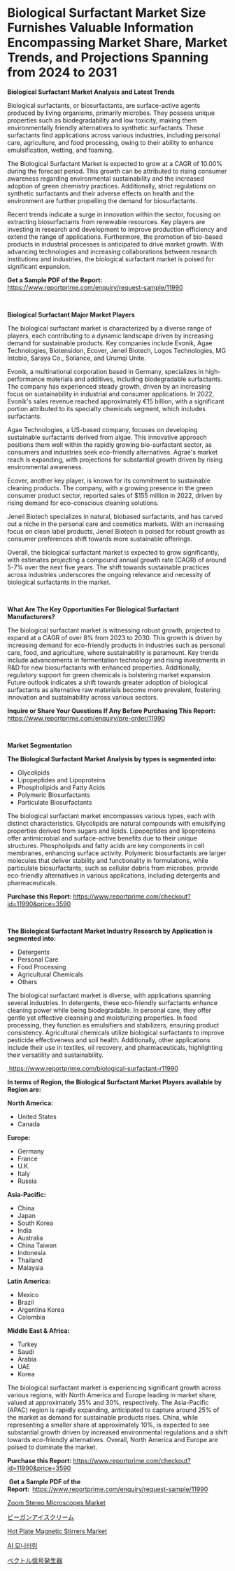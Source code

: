 <p><h1>Biological Surfactant Market Size Furnishes Valuable Information Encompassing Market Share, Market Trends, and Projections Spanning from 2024 to 2031</h1></p><p><strong>Biological Surfactant Market Analysis and Latest Trends</strong></p>
<p><p>Biological surfactants, or biosurfactants, are surface-active agents produced by living organisms, primarily microbes. They possess unique properties such as biodegradability and low toxicity, making them environmentally friendly alternatives to synthetic surfactants. These surfactants find applications across various industries, including personal care, agriculture, and food processing, owing to their ability to enhance emulsification, wetting, and foaming.</p><p>The Biological Surfactant Market is expected to grow at a CAGR of 10.00% during the forecast period. This growth can be attributed to rising consumer awareness regarding environmental sustainability and the increased adoption of green chemistry practices. Additionally, strict regulations on synthetic surfactants and their adverse effects on health and the environment are further propelling the demand for biosurfactants.</p><p>Recent trends indicate a surge in innovation within the sector, focusing on extracting biosurfactants from renewable resources. Key players are investing in research and development to improve production efficiency and extend the range of applications. Furthermore, the promotion of bio-based products in industrial processes is anticipated to drive market growth. With advancing technologies and increasing collaborations between research institutions and industries, the biological surfactant market is poised for significant expansion.</p></p>
<p><strong>Get a Sample PDF of the Report:&nbsp;</strong> <a href="https://www.reportprime.com/enquiry/request-sample/11990">https://www.reportprime.com/enquiry/request-sample/11990</a></p>
<p>&nbsp;</p>
<p><strong>Biological Surfactant Major Market Players</strong></p>
<p><p>The biological surfactant market is characterized by a diverse range of players, each contributing to a dynamic landscape driven by increasing demand for sustainable products. Key companies include Evonik, Agae Technologies, Biotensidon, Ecover, Jeneil Biotech, Logos Technologies, MG Intobio, Saraya Co., Soliance, and Urumqi Unite.</p><p>Evonik, a multinational corporation based in Germany, specializes in high-performance materials and additives, including biodegradable surfactants. The company has experienced steady growth, driven by an increasing focus on sustainability in industrial and consumer applications. In 2022, Evonik's sales revenue reached approximately €15 billion, with a significant portion attributed to its specialty chemicals segment, which includes surfactants.</p><p>Agae Technologies, a US-based company, focuses on developing sustainable surfactants derived from algae. This innovative approach positions them well within the rapidly growing bio-surfactant sector, as consumers and industries seek eco-friendly alternatives. Agrae's market reach is expanding, with projections for substantial growth driven by rising environmental awareness.</p><p>Ecover, another key player, is known for its commitment to sustainable cleaning products. The company, with a growing presence in the green consumer product sector, reported sales of $155 million in 2022, driven by rising demand for eco-conscious cleaning solutions.</p><p>Jeneil Biotech specializes in natural, biobased surfactants, and has carved out a niche in the personal care and cosmetics markets. With an increasing focus on clean label products, Jeneil Biotech is poised for robust growth as consumer preferences shift towards more sustainable offerings.</p><p>Overall, the biological surfactant market is expected to grow significantly, with estimates projecting a compound annual growth rate (CAGR) of around 5-7% over the next five years. The shift towards sustainable practices across industries underscores the ongoing relevance and necessity of biological surfactants in the market.</p></p>
<p>&nbsp;</p>
<p><strong>What Are The Key Opportunities For Biological Surfactant Manufacturers?</strong></p>
<p><p>The biological surfactant market is witnessing robust growth, projected to expand at a CAGR of over 8% from 2023 to 2030. This growth is driven by increasing demand for eco-friendly products in industries such as personal care, food, and agriculture, where sustainability is paramount. Key trends include advancements in fermentation technology and rising investments in R&D for new biosurfactants with enhanced properties. Additionally, regulatory support for green chemicals is bolstering market expansion. Future outlook indicates a shift towards greater adoption of biological surfactants as alternative raw materials become more prevalent, fostering innovation and sustainability across various sectors.</p></p>
<p><strong>Inquire or Share Your Questions If Any Before Purchasing This Report:</strong> <a href="https://www.reportprime.com/enquiry/pre-order/11990">https://www.reportprime.com/enquiry/pre-order/11990</a></p>
<p>&nbsp;</p>
<p><strong>Market Segmentation</strong></p>
<p><strong>The Biological Surfactant Market Analysis by types is segmented into:</strong></p>
<p><ul><li>Glycolipids</li><li>Lipopeptides and Lipoproteins</li><li>Phospholipids and Fatty Acids</li><li>Polymeric Biosurfactants</li><li>Particulate Biosurfactants</li></ul></p>
<p><p>The biological surfactant market encompasses various types, each with distinct characteristics. Glycolipids are natural compounds with emulsifying properties derived from sugars and lipids. Lipopeptides and lipoproteins offer antimicrobial and surface-active benefits due to their unique structures. Phospholipids and fatty acids are key components in cell membranes, enhancing surface activity. Polymeric biosurfactants are larger molecules that deliver stability and functionality in formulations, while particulate biosurfactants, such as cellular debris from microbes, provide eco-friendly alternatives in various applications, including detergents and pharmaceuticals.</p></p>
<p><strong>Purchase this Report:&nbsp;</strong><a href="https://www.reportprime.com/checkout?id=11990&price=3590">https://www.reportprime.com/checkout?id=11990&price=3590</a></p>
<p>&nbsp;</p>
<p><strong>The Biological Surfactant Market Industry Research by Application is segmented into:</strong></p>
<p><ul><li>Detergents</li><li>Personal Care</li><li>Food Processing</li><li>Agricultural Chemicals</li><li>Others</li></ul></p>
<p><p>The biological surfactant market is diverse, with applications spanning several industries. In detergents, these eco-friendly surfactants enhance cleaning power while being biodegradable. In personal care, they offer gentle yet effective cleansing and moisturizing properties. In food processing, they function as emulsifiers and stabilizers, ensuring product consistency. Agricultural chemicals utilize biological surfactants to improve pesticide effectiveness and soil health. Additionally, other applications include their use in textiles, oil recovery, and pharmaceuticals, highlighting their versatility and sustainability.</p></p>
<p><a href="https://www.reportprime.com/biological-surfactant-r11990">&nbsp;https://www.reportprime.com/biological-surfactant-r11990</a></p>
<p><strong>In terms of Region, the Biological Surfactant Market Players available by Region are:</strong></p>
<p>
    <p> <strong> North America: </strong>
        <ul>
            <li>United States</li>
            <li>Canada</li>
        </ul>
        </p> 
    <p> <strong> Europe: </strong>
        <ul>
            <li>Germany</li>
            <li>France</li>
            <li>U.K.</li>
            <li>Italy</li>
            <li>Russia</li>
        </ul>
        </p> 
    <p> <strong> Asia-Pacific: </strong>
        <ul>
            <li>China</li>
            <li>Japan</li>
            <li>South Korea</li>
            <li>India</li>
            <li>Australia</li>
            <li>China Taiwan</li>
            <li>Indonesia</li>
            <li>Thailand</li>
            <li>Malaysia</li>
        </ul>
        </p> 
    <p> <strong> Latin America: </strong>
        <ul>
            <li>Mexico</li>
            <li>Brazil</li>
            <li>Argentina Korea</li>
            <li>Colombia</li>
        </ul>
        </p> 
    <p> <strong> Middle East & Africa: </strong>
        <ul>
            <li>Turkey</li>
            <li>Saudi</li>
            <li>Arabia</li>
            <li>UAE</li>
            <li>Korea</li>
        </ul>
    </p>
    </p>
<p><p>The biological surfactant market is experiencing significant growth across various regions, with North America and Europe leading in market share, valued at approximately 35% and 30%, respectively. The Asia-Pacific (APAC) region is rapidly expanding, anticipated to capture around 25% of the market as demand for sustainable products rises. China, while representing a smaller share at approximately 10%, is expected to see substantial growth driven by increased environmental regulations and a shift towards eco-friendly alternatives. Overall, North America and Europe are poised to dominate the market.</p></p>
<p><strong>Purchase this Report: </strong><a href="https://www.reportprime.com/checkout?id=11990&price=3590">https://www.reportprime.com/checkout?id=11990&price=3590</a></p>
<p>&nbsp;<strong>Get a Sample PDF of the Report:&nbsp;&nbsp;</strong><a href="https://www.reportprime.com/enquiry/request-sample/11990">https://www.reportprime.com/enquiry/request-sample/11990</a></p>
<p><strong></strong></p>
<p><p><a href="https://medium.com/@lauryframi644/navigating-the-global-zoom-stereo-microscopes-market-landscape-trends-forecasts-and-impact-87330ddc02ab">Zoom Stereo Microscopes Market</a></p><p><a href="https://medium.com/@shade463/%E3%82%B0%E3%83%AD%E3%83%BC%E3%83%90%E3%83%AB%E3%81%AA%E3%83%B4%E3%82%A3%E3%83%BC%E3%82%AC%E3%83%B3%E3%82%A2%E3%82%A4%E3%82%B9%E3%82%AF%E3%83%AA%E3%83%BC%E3%83%A0%E5%B8%82%E5%A0%B4%E3%81%AB%E3%81%8A%E3%81%91%E3%82%8B%E6%96%B0%E3%81%9F%E3%81%AA%E6%A9%9F%E4%BC%9A%E3%81%A8%E8%AA%B2%E9%A1%8C-2024%E5%B9%B4-2031%E5%B9%B4-a47597d4ee29">ビーガンアイスクリーム</a></p><p><a href="https://medium.com/@lauryframi644/hot-plate-magnetic-stirrers-market-size-growth-trends-statistics-forecasts-2024-2031-c819e84fdb57">Hot Plate Magnetic Stirrers Market</a></p><p><a href="https://medium.com/@jennaduke56/ai-%EB%AA%A8%EB%8B%88%ED%84%B0%EB%A7%81-%EC%8B%9C%EC%9E%A5-%EC%A0%84%EB%A7%9D-%EB%B0%8F-%EC%8B%9C%EC%9E%A5-%EC%A0%90%EC%9C%A0%EC%9C%A8-%EB%B6%84%EC%84%9D-%EC%84%B1%EC%9E%A5-%EC%B6%94%EC%84%B8-%EB%B0%8F-%EC%8B%9C%EC%9E%A5-%EC%98%88%EC%B8%A1-2024-2031-98ae0726425e">AI 모니터링</a></p><p><a href="https://medium.com/@alonzomoenrt8956/%E3%82%B0%E3%83%AD%E3%83%BC%E3%83%90%E3%83%AB%E3%83%99%E3%82%AF%E3%83%88%E3%83%AB%E4%BF%A1%E5%8F%B7%E7%99%BA%E7%94%9F%E5%99%A8%E5%B8%82%E5%A0%B4-%E3%83%88%E3%83%AC%E3%83%B3%E3%83%89-%E4%BA%88%E6%B8%AC-%E5%8F%8A%E3%81%B3%E5%B8%82%E5%A0%B4%E6%88%A6%E7%95%A5%E5%88%86%E6%9E%90-2024%E5%B9%B4-2031%E5%B9%B4-671bcab56006">ベクトル信号発生器</a></p></p>